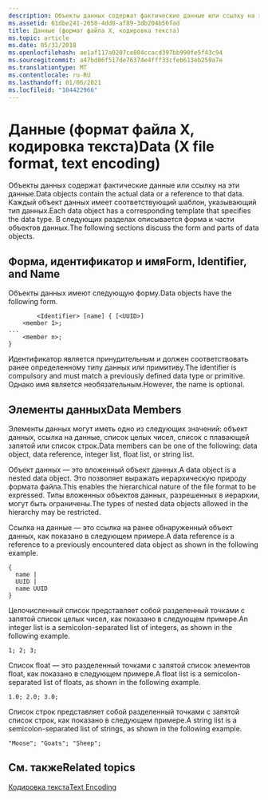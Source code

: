 ```yaml
---
description: Объекты данных содержат фактические данные или ссылку на эти данные. Каждый объект данных имеет соответствующий шаблон, указывающий тип данных. В следующих разделах описывается форма и части объектов данных.
ms.assetid: 61dbe241-2658-4dd0-af89-3db204b56fad
title: Данные (формат файла X, кодировка текста)
ms.topic: article
ms.date: 05/31/2018
ms.openlocfilehash: ae1af117a0207ce804ccacd397bb990fe5f43c94
ms.sourcegitcommit: a47bd86f517de76374e4fff33cfeb613eb259a7e
ms.translationtype: MT
ms.contentlocale: ru-RU
ms.lasthandoff: 01/06/2021
ms.locfileid: "104422966"
---
```

# <a name="data-x-file-format-text-encoding"></a><span data-ttu-id="b0e0f-105">Данные (формат файла X, кодировка текста)</span><span class="sxs-lookup"><span data-stu-id="b0e0f-105">Data (X file format, text encoding)</span></span>

<span data-ttu-id="b0e0f-106">Объекты данных содержат фактические данные или ссылку на эти данные.</span><span class="sxs-lookup"><span data-stu-id="b0e0f-106">Data objects contain the actual data or a reference to that data.</span></span> <span data-ttu-id="b0e0f-107">Каждый объект данных имеет соответствующий шаблон, указывающий тип данных.</span><span class="sxs-lookup"><span data-stu-id="b0e0f-107">Each data object has a corresponding template that specifies the data type.</span></span> <span data-ttu-id="b0e0f-108">В следующих разделах описывается форма и части объектов данных.</span><span class="sxs-lookup"><span data-stu-id="b0e0f-108">The following sections discuss the form and parts of data objects.</span></span>

## <a name="form-identifier-and-name"></a><span data-ttu-id="b0e0f-109">Форма, идентификатор и имя</span><span class="sxs-lookup"><span data-stu-id="b0e0f-109">Form, Identifier, and Name</span></span>

<span data-ttu-id="b0e0f-110">Объекты данных имеют следующую форму.</span><span class="sxs-lookup"><span data-stu-id="b0e0f-110">Data objects have the following form.</span></span>


```
        <Identifier> [name] { [<UUID>]
    <member 1>;
...
    <member n>;
}
```



<span data-ttu-id="b0e0f-111">Идентификатор является принудительным и должен соответствовать ранее определенному типу данных или примитиву.</span><span class="sxs-lookup"><span data-stu-id="b0e0f-111">The identifier is compulsory and must match a previously defined data type or primitive.</span></span> <span data-ttu-id="b0e0f-112">Однако имя является необязательным.</span><span class="sxs-lookup"><span data-stu-id="b0e0f-112">However, the name is optional.</span></span>

## <a name="data-members"></a><span data-ttu-id="b0e0f-113">Элементы данных</span><span class="sxs-lookup"><span data-stu-id="b0e0f-113">Data Members</span></span>

<span data-ttu-id="b0e0f-114">Элементы данных могут иметь одно из следующих значений: объект данных, ссылка на данные, список целых чисел, список с плавающей запятой или список строк.</span><span class="sxs-lookup"><span data-stu-id="b0e0f-114">Data members can be one of the following: data object, data reference, integer list, float list, or string list.</span></span>

<span data-ttu-id="b0e0f-115">Объект данных — это вложенный объект данных.</span><span class="sxs-lookup"><span data-stu-id="b0e0f-115">A data object is a nested data object.</span></span> <span data-ttu-id="b0e0f-116">Это позволяет выражать иерархическую природу формата файла.</span><span class="sxs-lookup"><span data-stu-id="b0e0f-116">This enables the hierarchical nature of the file format to be expressed.</span></span> <span data-ttu-id="b0e0f-117">Типы вложенных объектов данных, разрешенных в иерархии, могут быть ограничены.</span><span class="sxs-lookup"><span data-stu-id="b0e0f-117">The types of nested data objects allowed in the hierarchy may be restricted.</span></span>

<span data-ttu-id="b0e0f-118">Ссылка на данные — это ссылка на ранее обнаруженный объект данных, как показано в следующем примере.</span><span class="sxs-lookup"><span data-stu-id="b0e0f-118">A data reference is a reference to a previously encountered data object as shown in the following example.</span></span>


```
{
  name |
  UUID |
  name UUID
}
```



<span data-ttu-id="b0e0f-119">Целочисленный список представляет собой разделенный точками с запятой список целых чисел, как показано в следующем примере.</span><span class="sxs-lookup"><span data-stu-id="b0e0f-119">An integer list is a semicolon-separated list of integers, as shown in the following example.</span></span>


```
1; 2; 3;
```



<span data-ttu-id="b0e0f-120">Список float — это разделенный точками с запятой список элементов float, как показано в следующем примере.</span><span class="sxs-lookup"><span data-stu-id="b0e0f-120">A float list is a semicolon-separated list of floats, as shown in the following example.</span></span>


```
1.0; 2.0; 3.0;
```



<span data-ttu-id="b0e0f-121">Список строк представляет собой разделенный точками с запятой список строк, как показано в следующем примере.</span><span class="sxs-lookup"><span data-stu-id="b0e0f-121">A string list is a semicolon-separated list of strings, as shown in the following example.</span></span>


```
"Moose"; "Goats"; "Sheep";
```



## <a name="related-topics"></a><span data-ttu-id="b0e0f-122">См. также</span><span class="sxs-lookup"><span data-stu-id="b0e0f-122">Related topics</span></span>

<dl> <dt>

[<span data-ttu-id="b0e0f-123">Кодировка текста</span><span class="sxs-lookup"><span data-stu-id="b0e0f-123">Text Encoding</span></span>](text-encoding.md)
</dt> </dl>

 

 



